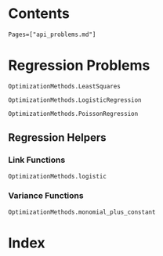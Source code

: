 # Contents

```@contents
Pages=["api_problems.md"]
```

# Regression Problems

```@docs
OptimizationMethods.LeastSquares

OptimizationMethods.LogisticRegression

OptimizationMethods.PoissonRegression
```

## Regression Helpers

### Link Functions
```@docs
OptimizationMethods.logistic
```

### Variance Functions
```@docs
OptimizationMethods.monomial_plus_constant
```

# Index

```@index
```